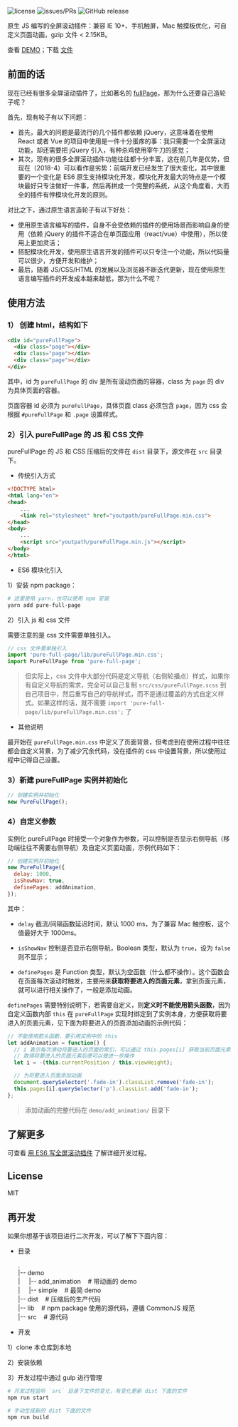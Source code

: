 ![license](https://img.shields.io/packagist/l/doctrine/orm.svg)
![issues/PRs](https://img.shields.io/badge/issues%2FPRs-welcome-brightgreen.svg)
![GitHub release](https://img.shields.io/github/release/xiaogliu/pure_full_page.svg)

原生 JS 编写的全屏滚动插件：兼容 IE 10+、手机触屏，Mac 触摸板优化，可自定义页面动画，gzip 文件 < 2.15KB。

查看 [DEMO](https://xiaogliu.github.io/pure-full-page/index.html)；下载 [文件](https://github.com/xiaogliu/pure-full-page/releases)

## 前面的话

现在已经有很多全屏滚动插件了，比如著名的 [fullPage](https://github.com/alvarotrigo/fullPage.js)，那为什么还要自己造轮子呢？

首先，现有轮子有以下问题：

* 首先，最大的问题是最流行的几个插件都依赖 jQuery，这意味着在使用 React 或者 Vue 的项目中使用是一件十分蛋疼的事：我只需要一个全屏滚动功能，却还需要把 jQuery 引入，有种杀鸡使用宰牛刀的感觉；
* 其次，现有的很多全屏滚动插件功能往往都十分丰富，这在前几年是优势，但现在（2018-4）可以看作是劣势：前端开发已经发生了很大变化，其中很重要的一个变化是 ES6 原生支持模块化开发，模块化开发最大的特点是一个模块最好只专注做好一件事，然后再拼成一个完整的系统，从这个角度看，大而全的插件有悖模块化开发的原则。

对比之下，通过原生语言造轮子有以下好处：

* 使用原生语言编写的插件，自身不会受依赖的插件的使用场景而影响自身的使用（依赖 jQuery 的插件不适合在单页面应用（react/vue）中使用），所以使用上更加灵活；
* 搭配模块化开发，使用原生语言开发的插件可以只专注一个功能，所以代码量可以很少，方便开发和维护；
* 最后，随着 JS/CSS/HTML 的发展以及浏览器不断迭代更新，现在使用原生语言编写插件的开发成本越来越低，那为什么不呢？

## 使用方法

### 1） 创建 html，结构如下

```html
<div id="pureFullPage">
  <div class="page"></div>
  <div class="page"></div>
  <div class="page"></div>
</div>
```

其中，id 为 `pureFullPage` 的 div 是所有滚动页面的容器，class 为 `page` 的 div 为具体页面的容器。

页面容器 id 必须为 `pureFullPage`，具体页面 class 必须包含 `page`，因为 css 会根据 `#pureFullPage` 和 `.page` 设置样式。

### 2）引入 pureFullPage 的 JS 和 CSS 文件

pureFullPage 的 JS 和 CSS 压缩后的文件在 `dist` 目录下，源文件在 `src` 目录下。

* 传统引入方式

```html
<!DOCTYPE html>
<html lang="en">
<head>
    ...
    <link rel="stylesheet" href="youtpath/pureFullPage.min.css">
</head>
<body>
    ...
    <script src="youtpath/pureFullPage.min.js"></script>
</body>
</html>
```

* ES6 模块化引入

1）安装 npm package：

```bash
# 这里使用 yarn，也可以使用 npm 安装
yarn add pure-full-page
```

2）引入 js 和 css 文件

需要注意的是 css 文件需要单独引入。

```js
// css 文件需单独引入
import 'pure-full-page/lib/pureFullPage.min.css';
import PureFullPage from 'pure-full-page';
```

> 但实际上，css 文件中大部分代码是定义导航（右侧轮播点）样式，如果你有自定义导航的需求，完全可以自己复制 `src/css/pureFullPage.scss` 到自己项目中，然后重写自己的导航样式，而不是通过覆盖的方式自定义样式。如果这样的话，就不需要 `import 'pure-full-page/lib/pureFullPage.min.css';` 了

* 其他说明

最开始在 `pureFullPage.min.css` 中定义了页面背景，但考虑到在使用过程中往往都会自定义背景，为了减少冗余代码，没在插件的 css 中设置背景，所以使用过程中记得自己设置。

### 3）新建 pureFullPage 实例并初始化

```js
// 创建实例并初始化
new PureFullPage();
```

### 4）自定义参数

实例化 pureFullPage 时接受一个对象作为参数，可以控制是否显示右侧导航（移动端往往不需要右侧导航）及自定义页面动画，示例代码如下：

```js
// 创建实例并初始化
new PureFullPage({
  delay: 1000,
  isShowNav: true,
  definePages: addAnimation,
});
```

其中：

* `delay` 截流/间隔函数延迟时间，默认 1000 ms，为了兼容 Mac 触控板，这个值最好大于 1000ms。

* `isShowNav` 控制是否显示右侧导航，Boolean 类型，默认为 `true`，设为 `false` 则不显示；

* `definePages` 是 Function 类型，默认为空函数（什么都不操作）。这个函数会在页面每次滚动时触发，主要用来**获取将要进入的页面元素**，拿到页面元素，就可以进行相关操作了，一般是添加动画。

`definePages` 需要特别说明下，若需要自定义，则**定义时不能使用箭头函数**，因为自定义函数内部 `this` 在 `pureFullPage` 实现时绑定到了实例本身，方便获取将要进入的页面元素，见下面为将要进入的页面添加动画的示例代码：

```js
// 不能使用箭头函数，要引用实例中的 this
let addAnimation = function() {
  // i 表示每次滑动将要进入的页面的索引，可以通过 this.pages[i] 获取当前页面元素
  // 取得将要进入的页面元素后便可以做进一步操作
  let i = -(this.currentPosition / this.viewHeight);

  // 为将要进入页面添加动画
  document.querySelector('.fade-in').classList.remove('fade-in');
  this.pages[i].querySelector('p').classList.add('fade-in');
};
```

> 添加动画的完整代码在 `demo/add_animation/` 目录下

## 了解更多

可查看 [用 ES6 写全屏滚动插件](https://xiaogliu.github.io/2018/04/28/develop-full-page-scroll-by-es6/) 了解详细开发过程。

## License

MIT

## 再开发

如果你想基于该项目进行二次开发，可以了解下下面内容：

* 目录

  .  
   |-- demo &nbsp;  
   | &nbsp;&nbsp;&nbsp; |-- add_animation &nbsp;&nbsp; # 带动画的 demo  
   | &nbsp;&nbsp;&nbsp; |-- simple &nbsp;&nbsp; # 最简 demo  
   |-- dist &nbsp;&nbsp; # 压缩后的生产代码  
   |-- lib &nbsp;&nbsp; # npm package 使用的源代码，遵循 CommonJS 规范  
   |-- src &nbsp;&nbsp; # 源代码

* 开发

1）clone 本仓库到本地

2）安装依赖

3）开发过程中通过 gulp 进行管理

```bash
# 开发过程监听 `src` 目录下文件的变化，有变化更新 dist 下面的文件
npm run start

# 手动生成新的 dist 下面的文件
npm run build
```
